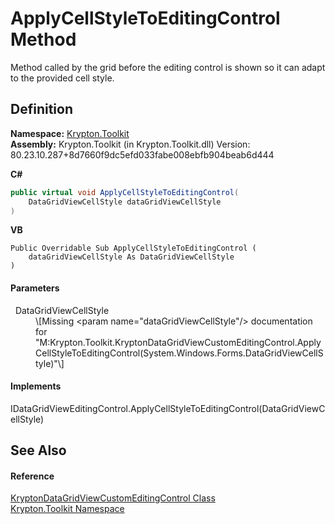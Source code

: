 # ApplyCellStyleToEditingControl Method


Method called by the grid before the editing control is shown so it can adapt to the provided cell style.



## Definition
**Namespace:** <a href="79d2eac2-21f4-54ff-7552-b20c33c30600.md">Krypton.Toolkit</a>  
**Assembly:** Krypton.Toolkit (in Krypton.Toolkit.dll) Version: 80.23.10.287+8d7660f9dc5efd033fabe008ebfb904beab6d444

**C#**
``` C#
public virtual void ApplyCellStyleToEditingControl(
	DataGridViewCellStyle dataGridViewCellStyle
)
```
**VB**
``` VB
Public Overridable Sub ApplyCellStyleToEditingControl ( 
	dataGridViewCellStyle As DataGridViewCellStyle
)
```



#### Parameters
<dl><dt>  DataGridViewCellStyle</dt><dd>\[Missing &lt;param name="dataGridViewCellStyle"/&gt; documentation for "M:Krypton.Toolkit.KryptonDataGridViewCustomEditingControl.ApplyCellStyleToEditingControl(System.Windows.Forms.DataGridViewCellStyle)"\]</dd></dl>

#### Implements
IDataGridViewEditingControl.ApplyCellStyleToEditingControl(DataGridViewCellStyle)  


## See Also


#### Reference
<a href="25d4ceac-33b1-c8c2-c8b3-0ebec97cf707.md">KryptonDataGridViewCustomEditingControl Class</a>  
<a href="79d2eac2-21f4-54ff-7552-b20c33c30600.md">Krypton.Toolkit Namespace</a>  
